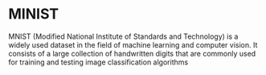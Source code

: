 # MINIST
MNIST (Modified National Institute of Standards and Technology) is a widely used dataset in the field of machine learning and computer vision. It consists of a large collection of handwritten digits that are commonly used for training and testing image classification algorithms
